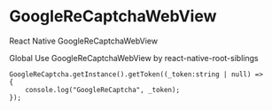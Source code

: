 # GoogleReCaptchaWebView
React Native GoogleReCaptchaWebView

Global Use GoogleReCaptchaWebView by react-native-root-siblings

```
GoogleReCaptcha.getInstance().getToken((_token:string | null) =>
{
    console.log("GoogleReCaptcha", _token);
});
```
